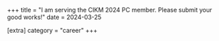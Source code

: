 +++
title = "I am serving the CIKM 2024 PC member. Please submit your good works!"
date = 2024-03-25

[extra]
category = "career"
+++
